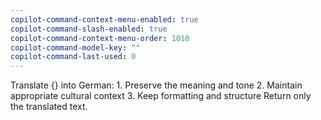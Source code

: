 ```yaml
---
copilot-command-context-menu-enabled: true
copilot-command-slash-enabled: true
copilot-command-context-menu-order: 1010
copilot-command-model-key: ""
copilot-command-last-used: 0
---
```

Translate {} into German:
    1. Preserve the meaning and tone
    2. Maintain appropriate cultural context
    3. Keep formatting and structure
    Return only the translated text.
